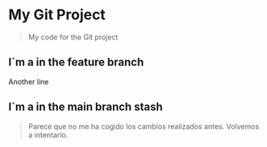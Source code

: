 # My Git Project

>My code for the Git project

## I´m a in the feature branch

Another line
## I´m a in the main branch stash

>Parece que no me ha cogido los cambios realizados antes.
>Volvemos a intentarlo.